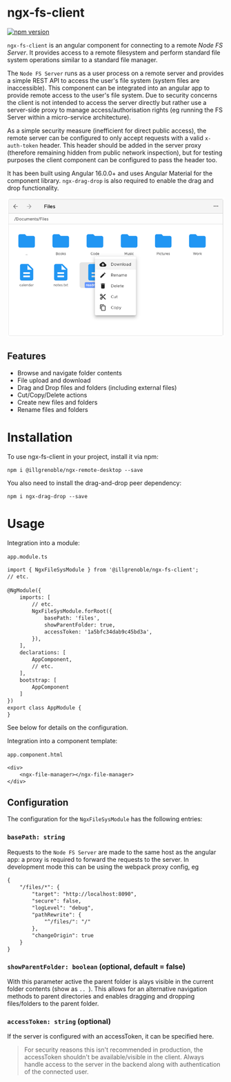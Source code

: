 # ngx-fs-client
[![npm version](https://badge.fury.io/js/%40illgrenoble%2Fngx-fs-client.svg)](https://badge.fury.io/js/%40illgrenoble%2Fngx-fs-client)

`ngx-fs-client` is an angular component for connecting to a remote _Node FS Server_. It provides access to a remote filesystem and perform standard file system operations similar to a standard file manager.

The `Node FS Server` runs as a user process on a remote server and provides a simple REST API to access the user's file system (system files are inaccessible). This component can be integrated into an angular app to provide remote access to the user's file system. Due to security concerns the client is not intended to access the server directly but rather use a server-side proxy to manage access/authorisation rights (eg running the FS Server within a micro-service architecture).

As a simple security measure (inefficient for direct public access), the remote server can be configured to only accept requests with a valid `x-auth-token` header. This header should be added in the server proxy (therefore remaining hidden from public network inspection), but for testing purposes the client component can be configured to pass the header too.

It has been built using Angular 16.0.0+ and uses Angular Material for the component library. `ngx-drag-drop` is also required to enable the drag and drop functionality.

![Screenshot](https://raw.githubusercontent.com/ILLGrenoble/ngx-fs-client/master/screenshot.png)

## Features

- Browse and navigate folder contents
- File upload and download
- Drag and Drop files and folders (including external files)
- Cut/Copy/Delete actions
- Create new files and folders
- Rename files and folders

# Installation

To use ngx-fs-client in your project, install it via npm:

```
npm i @illgrenoble/ngx-remote-desktop --save
```

You also need to install the drag-and-drop peer dependency:

```
npm i ngx-drag-drop --save
```

# Usage

Integration into a module:

`app.module.ts`

```
import { NgxFileSysModule } from '@illgrenoble/ngx-fs-client';
// etc.

@NgModule({
    imports: [
        // etc.
        NgxFileSysModule.forRoot({
            basePath: 'files',
            showParentFolder: true,
            accessToken: '1a5bfc34dab9c45bd3a',
        }),
    ],
    declarations: [
        AppComponent,
        // etc.
    ],
    bootstrap: [
        AppComponent
    ]
})
export class AppModule {
}

```

See below for details on the configuration.

Integration into a component template:

`app.component.html`
```
<div>
    <ngx-file-manager></ngx-file-manager>
</div>
```

## Configuration

The configuration for the `NgxFileSysModule` has the following entries:

### `basePath: string`
Requests to the `Node FS Server` are made to the same host as the angular app: a proxy is required to forward the requests to the server. In development mode this can be using the webpack proxy config, eg

```
{
    "/files/*": {
        "target": "http://localhost:8090",
        "secure": false,
        "logLevel": "debug",
        "pathRewrite": {
            "^/files/": "/"
        },
        "changeOrigin": true
    }
}

```

### `showParentFolder: boolean` (optional, default = false)
With this parameter active the parent folder is alays visible in the current folder contents (show as `.. `). This allows for an alternative navigation methods to parent directories and enables dragging and dropping files/folders to the parent folder.

### `accessToken: string` (optional)
If the server is configured with an accessToken, it can be specified here. 

> For security reasons this isn't recommended in production, the accessToken shouldn't be available/visible in the client. Always handle access to the server in the backend along with authentication of the connected user.


